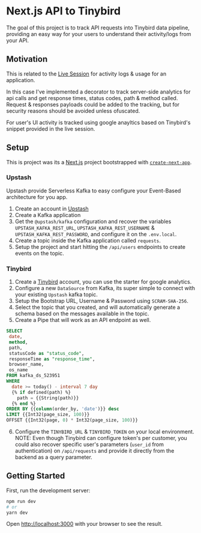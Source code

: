 # Next.js API to Tinybird

The goal of this project is to track API requests into Tinybird data pipeline, providing an easy way for your users to understand their activity/logs from your API.

## Motivation

This is related to the [Live Session](https://www.tinybird.co/live-coding-sessions/realtime-activity-logs) for activity logs & usage for an application.

In this case I've implemented a decorator to track server-side analytics for api calls and get response times, status codes, path & method called.
Request & responses payloads could be added to the tracking, but for security reasons should be avoided unless ofuscated.

For user's UI activity is tracked using google anayltics based on Tinybird's snippet provided in the live session.

## Setup

This is project was its a [Next.js](https://nextjs.org/) project bootstrapped with [`create-next-app`](https://github.com/vercel/next.js/tree/canary/packages/create-next-app).

### Upstash

Upstash provide Serverless Kafka to easy configure your Event-Based architecture for you app.

1. Create an account in [Upstash](https://www.upstash.com/)
2. Create a Kafka application
3. Get the `@upstash/kafka` configuration and recover the variables `UPSTASH_KAFKA_REST_URL`, `UPSTASH_KAFKA_REST_USERNAME` & `UPSTASH_KAFKA_REST_PASSWORD`, and configure it on the `.env.local`.
4. Create a topic inside the Kafka application called `requests`.
5. Setup the project and start hitting the `/api/users` endpoints to create events on the topic.

### Tinybird

1. Create a [Tinybird](https://www.tinybird.co/) account, you can use the starter for google analytics.
2. Configure a new `DataSource` from Kafka, its super simple to connect with your existing `Upstash` kafka topic.
3. Setup the Bootstrap URL, Username & Password using `SCRAM-SHA-256`.
4. Select the topic that you created, and will automatically generate a schema based on the messages available in the topic.
5. Create a Pipe that will work as an API endpoint as well.

```sql
SELECT
 date,
 method,
 path,
 statusCode as "status_code",
 responseTime as "response_time",
 browser_name,
 os_name
FROM kafka_ds_523951
WHERE
  date >= today() - interval 7 day
  {% if defined(path) %}
    path = {{String(path)}}
  {% end %}
ORDER BY {{column(order_by, 'date')}} desc
LIMIT {{Int32(page_size, 100)}}
OFFSET {{Int32(page, 0) * Int32(page_size, 100)}}
```

6. Configure the `TINYBIRD_URL` & `TINYBIRD_TOKEN` on your local environment.
   NOTE: Even though Tinybird can configure token's per customer, you could also recover specific user's parameters (`user_id` from authentication) on `/api/requests` and provide it directly from the backend as a query parameter.

## Getting Started

First, run the development server:

```bash
npm run dev
# or
yarn dev
```

Open [http://localhost:3000](http://localhost:3000) with your browser to see the result.
